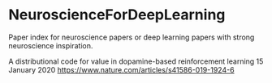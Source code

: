 # NeuroscienceForDeepLearning
Paper index for neuroscience papers or deep learning papers with strong neuroscience inspiration.

A distributional code for value in dopamine-based reinforcement learning
15 January 2020
https://www.nature.com/articles/s41586-019-1924-6

